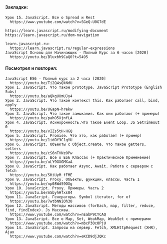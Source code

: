 #### Закладки: 
    Урок 15. JavaScript. Все о Spread и Rest
      https://www.youtube.com/watch?v=SGeQ-U0G7dE

    https://learn.javascript.ru/modifying-document
    https://learn.javascript.ru/dom-navigation

    learn.javascript.ru:
      https://learn.javascript.ru/regular-expressions
    JavaScript Основы для Начинающих - Полный Курс за 6 часов [2020]
      https://youtu.be/Bluxbh9CaQ0?t=5495



#### Посмотрел и повторил: 
    JavaScript ES6 - Полный курс за 2 часа [2020]
      https://youtu.be/Ti2Q4sQkNdU
    Урок 1. JavaScript. Что такое prototype. JavaScript Prototype (English Subs)
      https://youtu.be/aQkgUUmUJy4
    Урок 2. JavaScript. Что такое контекст this. Как работает call, bind, apply
      https://youtu.be/UGapN-hrekw 
    Урок 3. JavaScript. Что такое замыкания. Как они работают (+ примеры)
      https://youtu.be/pahO5XjnfLA
    Урок 4. JavaScript. Асинхронность.Что такое Event Loop. JS SetTimeout 0
      https://youtu.be/vIZs5tH-HGQ
    Урок 5. JavaScript. Promise. Что это, как работает (+ пример)
      https://youtu.be/1idOY3C1gYU
    Урок 6. JavaScript. Объекты с Object.create. Что такое getters, setters
      https://youtu.be/cS6nTVNzOPw
    Урок 7. JavaScript. Все о ES6 Классах (+ Практическое Применение)
      https://youtu.be/uLY9GXGMXaA
    Урок 8. JavaScript. Как работает Async, Await. Работа с сервером c fetch
      https://youtu.be/SHiUyM_fFME
    Урок 9. JavaScript. Proxy. Объекты, функции, классы. Часть 1
      https://youtu.be/np08WdS9OXg
    Урок 10. JavaScript. Proxy. Примеры. Часть 2
      https://youtu.be/mSbyhHfxs04
    Урок 11. JavaScript. Генераторы. Symbol iterator, for of
      https://youtu.be/7wtbNNiOh30
    Урок 12. JavaScript. Методы массивов (forEach, map, filter, reduce, find, findIndex). Js Массивы.
      https://www.youtube.com/watch?v=nEabP9CYCAQ
    Урок 13. JavaScript. Все о Map, Set, WeakMap, WeakSet с примерами
      https://www.youtube.com/watch?v=mbcP3Oc0PjU
    Урок 14. JavaScript. Запросы на сервер. Fetch, XMLHttpRequest (XHR), Ajax
      https://www.youtube.com/watch?v=eKCD9djJQKc
  